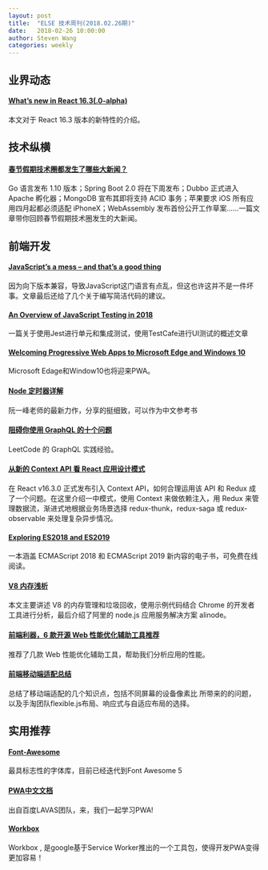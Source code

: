 ```yaml
---
layout: post
title:  "ELSE 技术周刊(2018.02.26期)"
date:   2018-02-26 10:00:00
author: Steven Wang
categories: weekly
---
```


## 业界动态

#### [What’s new in React 16.3(.0-alpha)](https://medium.com/@baphemot/whats-new-in-react-16-3-d2c9b7b6193b)
本文对于 React 16.3 版本的新特性的介绍。

## 技术纵横

#### [春节假期技术圈都发生了哪些大新闻？](https://mp.weixin.qq.com/s?__biz=MjM5MDE0Mjc4MA==&mid=2651001305&idx=1&sn=1593b0a727a2f62de331165096274ff7&chksm=bdbee98a8ac9609c932ccce1f760514bfc7903a0f6538c2e9834a7ea2f67d92f36409ebfe204&mpshare=1&scene=1&srcid=0222lf6Uo2ueMcnXZg56izyQ#rd)
Go 语言发布 1.10 版本；Spring Boot 2.0 将在下周发布；Dubbo 正式进入 Apache 孵化器；MongoDB 宣布其即将支持 ACID 事务；苹果要求 iOS 所有应用四月起都必须适配 iPhoneX；WebAssembly 发布首份公开工作草案……一篇文章带你回顾春节假期技术圈发生的大新闻。

## 前端开发

#### [JavaScript’s a mess – and that’s a good thing](http://2ality.com/2018/02/js-backward-compatibility.html)
因为向下版本兼容，导致JavaScript这门语言有点乱，但这也许这并不是一件坏事。文章最后还给了几个关于编写简洁代码的建议。

#### [An Overview of JavaScript Testing in 2018](https://medium.com/welldone-software/an-overview-of-javascript-testing-in-2018-f68950900bc3)
一篇关于使用Jest进行单元和集成测试，使用TestCafe进行UI测试的概述文章

#### [Welcoming Progressive Web Apps to Microsoft Edge and Windows 10](https://blogs.windows.com/msedgedev/2018/02/06/welcoming-progressive-web-apps-edge-windows-10/)
Microsoft Edage和Window10也将迎来PWA。

#### [Node 定时器详解](http://www.ruanyifeng.com/blog/2018/02/node-event-loop.html)
阮一峰老师的最新力作，分享的挺细致，可以作为中文参考书

#### [阻碍你使用 GraphQL 的十个问题](http://jerryzou.com/posts/10-questions-about-graphql/)
LeetCode 的 GraphQL 实践经验。

#### [从新的 Context API 看 React 应用设计模式](https://zhuanlan.zhihu.com/p/33925435)
在 React v16.3.0 正式发布引入 Context API，如何合理运用该 API 和 Redux 成了一个问题。在这里介绍一中模式，使用 Context 来做依赖注入，用 Redux 来管理数据流，渐进式地根据业务场景选择 redux-thunk，redux-saga 或 redux-observable 来处理复杂异步情况。

#### [Exploring ES2018 and ES2019](http://exploringjs.com/es2018-es2019/)
一本涵盖 ECMAScript 2018 和 ECMAScript 2019 新内容的电子书，可免费在线阅读。

#### [V8 内存浅析](https://zhuanlan.zhihu.com/p/33816534)
本文主要讲述 V8 的内存管理和垃圾回收，使用示例代码结合 Chrome 的开发者工具进行分析，最后介绍了阿里的 node.js 应用服务解决方案 alinode。

#### [ 前端利器，6 款开源 Web 性能优化辅助工具推荐 ](https://my.oschina.net/editorial-story/blog/1622282)
推荐了几款 Web 性能优化辅助工具，帮助我们分析应用的性能。

#### [前端移动端适配总结](https://segmentfault.com/a/1190000011586301)
总结了移动端适配的几个知识点，包括不同屏幕的设备像素比 所带来的的问题，以及手淘团队flexible.js布局、响应式与自适应布局的选择。

## 实用推荐

#### [Font-Awesome](https://github.com/FortAwesome/Font-Awesome)
最具标志性的字体库，目前已经迭代到Font Awesome 5

#### [PWA中文文档](https://lavas.baidu.com/pwa/README)
出自百度LAVAS团队，来，我们一起学习PWA!

#### [Workbox](https://developers.google.com/web/tools/workbox/)
Workbox , 是google基于Service Worker推出的一个工具包，使得开发PWA变得更加容易！



